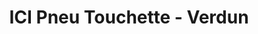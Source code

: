 ---
title: "ICI Pneu Touchette - Verdun"
url: /montreal/ici-pneu-touchette-verdun/
shop: Autowerkstatt
---